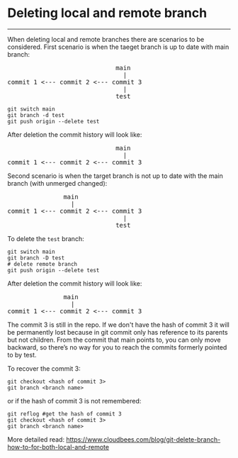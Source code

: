 # Deleting local and remote branch
---
When deleting local and remote branches there are scenarios to be considered. First scenario is when the taeget branch is up to date with main branch:
<pre>
                             main
                               |
commit 1 <--- commit 2 <--- commit 3
                               |
                             test
</pre>
```
git switch main
git branch -d test
git push origin --delete test
```
After deletion the commit history will look like:
<pre>
                             main  
                               |  
commit 1 <--- commit 2 <--- commit 3
</pre>
Second scenario is when the target branch is not up to date with the main branch (with unmerged changed):
<pre>
               main  
                 |  
commit 1 <--- commit 2 <--- commit 3  
                               |  
                             test  
</pre>
To delete the `test` branch: 
```
git switch main
git branch -D test
# delete remote branch
git push origin --delete test
```  
After deletion the commit history will look like:
<pre>
               main  
                 |  
commit 1 <--- commit 2 <--- commit 3  
</pre>
The commit 3 is still in the repo. If we don't have the hash of commit 3 it will be permanently lost because in git commit only has reference to its parents but not children. From the commit that main points to, you can only move backward, so there’s no way for you to reach the commits formerly pointed to by test.

To recover the commit 3:
```
git checkout <hash of commit 3>
git branch <branch name>
```
or if the hash of commit 3 is not remembered:
```
git reflog #get the hash of commit 3
git checkout <hash of commit 3>
git branch <branch name>
```

More detailed read: https://www.cloudbees.com/blog/git-delete-branch-how-to-for-both-local-and-remote
